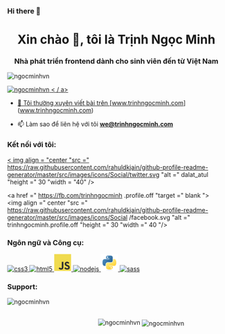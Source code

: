 ### Hi there 👋

<!--
**ngocminhvn/ngocminhvn** is a ✨ _special_ ✨ repository because its `README.md` (this file) appears on your GitHub profile.

Here are some ideas to get you started:

- 🔭 I’m currently working on ...
- 🌱 I’m currently learning<h1 align = "center"> Xin chào 👋, tôi là Trịnh Ngọc Minh </h1>

<h3 align = "center"> Nhà phát triển frontend dành cho sinh viên đến từ Việt Nam </h3>

<p align = "left"> <img src = "https://komarev.com/ghpvc/?username=ngocminhvn&label=Profile%20views&color=0e75b6&style=flat" alt = "ngocminhvn" /> </p>

<p align = "left"> <a href = "https : //github.com/ryo-ma/github-profile-trophy "> <img src =" https://github-profile-trophy.vercel.app/?username=ngocminhvn "alt =" ngocminhvn "/> < / a> </p>

- 📝 Tôi thường xuyên viết bài trên [www.trinhngocminh.com] (www.trinhngocminh.com)

- 📫 Làm sao để liên hệ với tôi **we@trinhngocminh.com**

<h3 align = "left" >Kết nối với tôi: </h3>

<p align = "left">

<a href="https://twitter.com/dalat_atul" target="blank"> < img align = "center "src =" https://raw.githubusercontent.com/rahuldkjain/github-profile-readme-generator/master/src/images/icons/Social/twitter.svg "alt =" dalat_atul "height =" 30 "width = "40" /> </a>

<a href =" https://fb.com/trinhngocminh .profile.off "target =" blank "> <img align =" center "src =" https://raw.githubusercontent.com/rahuldkjain/github-profile-readme-generator/master/src/images/icons/Social /facebook.svg "alt =" trinhngocminh.profile.off "height =" 30 "width =" 40 "/> </a>

</p>

<h3 align =" left "> Ngôn ngữ và Công cụ: </h3>

<p align = "left"> <a href="https://www.w3schools.com/css/" target="_blank" rel="noreferrer"> <img src = "https: //raw.githubusercontent. com / devicons / devicon / master / icon / css3 / css3-original-wordmark.svg "alt =" css3 "width =" 40 "height =" 40 "/> </a> <a href =" https: // www.w3.org/html/ "target =" _ blank "rel =" noreferrer "> <img src =" https://raw.githubusercontent.com/devicons/devicon/master/icons/html5/html5-original-wordmark .svg "alt =" html5 "width =" 40 "height =" 40 "/> </a> <a href =" https://developer.mozilla.org/en-US/docs/Web/JavaScript "target = "_ blank" rel = "noreferrer "> <img src =" https://raw.githubusercontent.com/devicons/devicon/master/icons/javascript/javascript-original.svg "alt =" javascript "width =" 40 "height =" 40 "/ > </a> <a href="https://nodejs.org" target="_blank" rel="noreferrer"> <img src = "https://raw.githubusercontent.com/devicons/devicon/master/ icon / nodejs / nodejs-original-wordmark.svg "alt =" nodejs "width =" 40 "height =" 40 "/> </a> <a href =" https://www.python.org "target = "_blank" rel = "noreferrer"> <img src = "https://raw.githubusercontent.com/devicons/devicon/master/icons/python/python-original.svg" alt = "python"width = "40" height = "40" /> </a> <a href="https://sass-lang.com" target="_blank" rel="noreferrer"> <img src = "https: / /raw.githubusercontent.com/devicons/devicon/master/icons/sass/sass-original.svg "alt =" sass "width =" 40 "height =" 40 "/> </a> </p>

<h3 align="left">Support:</h3>

<p><a href="https://www.buymeacoffee.com/ngocminhvn"> <img align="left" src="https://cdn.buymeacoffee.com/buttons/v2/default-yellow.png" height="50" width="210" alt="ngocminhvn" /></a></p><br><br>

<p><img align="left" src="https://github-readme-stats.vercel.app/api/top-langs?username=ngocminhvn&show_icons=true&locale=en&layout=compact" alt="ngocminhvn" /></p>

<p>&nbsp;<img align="center" src="https://github-readme-stats.vercel.app/api?username=ngocminhvn&show_icons=true&locale=en" alt="ngocminhvn" /></p>

 ...
- 👯 I’m looking to collaborate on ...
- 🤔 I’m looking for help with ...
- 💬 Ask me about ...
- 📫 How to reach me: ...
- 😄 Pronouns: ...
- ⚡ Fun fact: ...
-->
<h1 align = "center"> Xin chào 👋, tôi là Trịnh Ngọc Minh </h1>

<h3 align = "center"> Nhà phát triển frontend dành cho sinh viên đến từ Việt Nam </h3>

<p align = "left"> <img src = "https://komarev.com/ghpvc/?username=ngocminhvn&label=Profile%20views&color=0e75b6&style=flat" alt = "ngocminhvn" /> </p>

<p align = "left"> <a href = "https : //github.com/ryo-ma/github-profile-trophy "> <img src =" https://github-profile-trophy.vercel.app/?username=ngocminhvn "alt =" ngocminhvn "/> < / a> </p>

- 📝 Tôi thường xuyên viết bài trên [www.trinhngocminh.com] (www.trinhngocminh.com)

- 📫 Làm sao để liên hệ với tôi **we@trinhngocminh.com**

<h3 align = "left" >Kết nối với tôi: </h3>

<p align = "left">

<a href="https://twitter.com/dalat_atul" target="blank"> < img align = "center "src =" https://raw.githubusercontent.com/rahuldkjain/github-profile-readme-generator/master/src/images/icons/Social/twitter.svg "alt =" dalat_atul "height =" 30 "width = "40" /> </a>

<a href =" https://fb.com/trinhngocminh .profile.off "target =" blank "> <img align =" center "src =" https://raw.githubusercontent.com/rahuldkjain/github-profile-readme-generator/master/src/images/icons/Social /facebook.svg "alt =" trinhngocminh.profile.off "height =" 30 "width =" 40 "/> </a>

</p>

<h3 align =" left "> Ngôn ngữ và Công cụ: </h3>

<p align = "left"> <a href="https://www.w3schools.com/css/" target="_blank" rel="noreferrer"> <img src = "https: //raw.githubusercontent. com / devicons / devicon / master / icon / css3 / css3-original-wordmark.svg "alt =" css3 "width =" 40 "height =" 40 "/> </a> <a href =" https: // www.w3.org/html/ "target =" _ blank "rel =" noreferrer "> <img src =" https://raw.githubusercontent.com/devicons/devicon/master/icons/html5/html5-original-wordmark .svg "alt =" html5 "width =" 40 "height =" 40 "/> </a> <a href =" https://developer.mozilla.org/en-US/docs/Web/JavaScript "target = "_ blank" rel = "noreferrer "> <img src =" https://raw.githubusercontent.com/devicons/devicon/master/icons/javascript/javascript-original.svg "alt =" javascript "width =" 40 "height =" 40 "/ > </a> <a href="https://nodejs.org" target="_blank" rel="noreferrer"> <img src = "https://raw.githubusercontent.com/devicons/devicon/master/ icon / nodejs / nodejs-original-wordmark.svg "alt =" nodejs "width =" 40 "height =" 40 "/> </a> <a href =" https://www.python.org "target = "_blank" rel = "noreferrer"> <img src = "https://raw.githubusercontent.com/devicons/devicon/master/icons/python/python-original.svg" alt = "python"width = "40" height = "40" /> </a> <a href="https://sass-lang.com" target="_blank" rel="noreferrer"> <img src = "https: / /raw.githubusercontent.com/devicons/devicon/master/icons/sass/sass-original.svg "alt =" sass "width =" 40 "height =" 40 "/> </a> </p>

<h3 align="left">Support:</h3>

<p><a href="https://www.buymeacoffee.com/ngocminhvn"> <img align="left" src="https://cdn.buymeacoffee.com/buttons/v2/default-yellow.png" height="50" width="210" alt="ngocminhvn" /></a></p><br><br>

<p><img align="left" src="https://github-readme-stats.vercel.app/api/top-langs?username=ngocminhvn&show_icons=true&locale=en&layout=compact" alt="ngocminhvn" /></p>

<p>&nbsp;<img align="center" src="https://github-readme-stats.vercel.app/api?username=ngocminhvn&show_icons=true&locale=en" alt="ngocminhvn" /></p>
